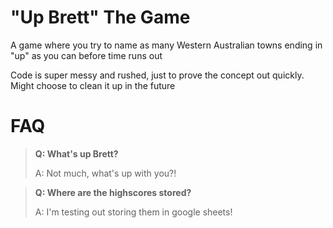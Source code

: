# "Up Brett" The Game

A game where you try to name as many Western Australian towns ending in "up" as you can before time runs out

Code is super messy and rushed, just to prove the concept out quickly. Might choose to clean it up in the future

# FAQ

> **Q: What's up Brett?**
>
> A: Not much, what's up with you?!

> **Q: Where are the highscores stored?**
>
> A: I'm testing out storing them in google sheets!
